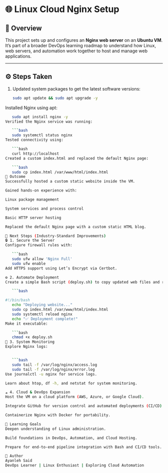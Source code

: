 
# 🌐 Linux Cloud Nginx Setup

## 🧠 Overview
This project sets up and configures an **Nginx web server** on an **Ubuntu VM**.  
It’s part of a broader DevOps learning roadmap to understand how Linux, web servers, and automation work together to host and manage web applications.

---

## ⚙️ Steps Taken

1. Updated system packages to get the latest software versions:
   ```bash
   sudo apt update && sudo apt upgrade -y
Installed Nginx using apt:

```bash
   sudo apt install nginx -y
Verified the Nginx service was running:

   ```bash
   sudo systemctl status nginx
Tested connectivity using:

   ```bash
   curl http://localhost
Created a custom index.html and replaced the default Nginx page:

   ```bash
   sudo cp index.html /var/www/html/index.html
🏁 Outcome
Successfully hosted a custom static website inside the VM.

Gained hands-on experience with:

Linux package management

System services and process control

Basic HTTP server hosting

Replaced the default Nginx page with a custom static HTML blog.

🚀 Next Steps (Industry-Standard Improvements)
🔒 1. Secure the Server
Configure firewall rules with:

   ```bash
   sudo ufw allow 'Nginx Full'
   sudo ufw enable
Add HTTPS support using Let’s Encrypt via Certbot.

⚙️ 2. Automate Deployment
Create a simple Bash script (deploy.sh) to copy updated web files and reload Nginx:

   ```bash

#!/bin/bash
   echo "Deploying website..."
   sudo cp index.html /var/www/html/index.html
   sudo systemctl reload nginx
   echo "✅ Deployment complete!"
Make it executable:

   ```bash
   chmod +x deploy.sh
🧰 3. System Monitoring
Explore Nginx logs:


   ```bash
   sudo tail -f /var/log/nginx/access.log
   sudo tail -f /var/log/nginx/error.log
Use journalctl -u nginx for service logs.

Learn about htop, df -h, and netstat for system monitoring.

☁️ 4. Cloud & DevOps Expansion
Host the VM on a cloud platform (AWS, Azure, or Google Cloud).

Integrate GitHub for version control and automated deployments (CI/CD).

Containerize Nginx with Docker for portability.

📘 Learning Goals
Deepen understanding of Linux administration.

Build foundations in DevOps, Automation, and Cloud Hosting.

Prepare for end-to-end pipeline integration with Bash and CI/CD tools.

👤 Author
Ayanleh Said
DevOps Learner | Linux Enthusiast | Exploring Cloud Automation
